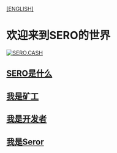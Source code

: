 [[ENGLISH]](/index.html)

# **欢迎来到SERO的世界**



[![SERO.CASH](https://upload-images.jianshu.io/upload_images/277023-0ddf4037f8723b42.png?imageMogr2/auto-orient/strip%7CimageView2/2/w/600)](https://v.qq.com/x/page/s0792e921ok.html)

## [SERO是什么](/zh/index.html?file=home-Home)



## [我是矿工](/zh/index.html?file=Start/from-the-binary-package)



## [我是开发者](/zh/index.html?file=Tutorial/principle-of-anonymous-token)



## [我是Seror](/zh/index.html?file=Innovation/what-is-innovation-guide)

